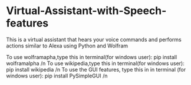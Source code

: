 # Virtual-Assistant-with-Speech-features
This is a virtual assistant that hears your voice commands and performs actions similar to Alexa using Python and Wolfram

To use wolframapha,type this in terminal(for windows user): pip install wolframalpha  /n
To use wikipedia,type this in terminal(for windows user): pip install wikipedia /n
To use the GUI features, type this in in terminal (for windows user): pip install PySimpleGUI /n
